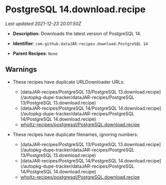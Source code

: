 # PostgreSQL 14.download.recipe

_Last updated 2021-12-23 20:01:50Z_

- **Description**: Downloads the latest version of PostgreSQL 14.

- **Identifier**: `com.github.dataJAR-recipes.download.PostgreSQL 14`

- **Parent Recipes**: `None`


## Warnings

- These recipes have duplicate URLDownloader URLs:
    - [dataJAR-recipes/PostgreSQL 13/PostgreSQL 13.download.recipe](/autopkg-dupe-tracker/dataJAR-recipes/PostgreSQL 13/PostgreSQL 13.download.recipe)
    - [dataJAR-recipes/PostgreSQL 14/PostgreSQL 14.download.recipe](/autopkg-dupe-tracker/dataJAR-recipes/PostgreSQL 14/PostgreSQL 14.download.recipe)
    - [wholtz-recipes/postgresql/PostgreSQL.download.recipe](/autopkg-dupe-tracker/wholtz-recipes/postgresql/PostgreSQL.download.recipe)

- These recipes have duplicate filenames, ignoring numbers:
    - [dataJAR-recipes/PostgreSQL 13/PostgreSQL 13.download.recipe](/autopkg-dupe-tracker/dataJAR-recipes/PostgreSQL 13/PostgreSQL 13.download.recipe)
    - [dataJAR-recipes/PostgreSQL 14/PostgreSQL 14.download.recipe](/autopkg-dupe-tracker/dataJAR-recipes/PostgreSQL 14/PostgreSQL 14.download.recipe)
    - [wholtz-recipes/postgresql/PostgreSQL.download.recipe](/autopkg-dupe-tracker/wholtz-recipes/postgresql/PostgreSQL.download.recipe)